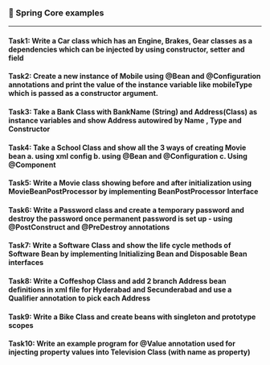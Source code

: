 
### :camel: Spring Core examples
---

#### Task1: Write a Car class which has an Engine, Brakes, Gear classes as a dependencies which can be injected by using constructor, setter and field


#### Task2: Create a new instance of Mobile using @Bean and @Configuration annotations and print the value of the instance variable like mobileType which is passed as a constructor argument.

#### Task3: Take a Bank Class with BankName (String) and Address(Class) as instance variables and show Address autowired by Name , Type and Constructor


#### Task4: Take a School Class and show all the 3 ways of creating Movie bean a. using xml config b. using @Bean and @Configuration c. Using @Component


#### Task5: Write a Movie class showing before and after initialization using MovieBeanPostProcessor by implementing BeanPostProcessor Interface


#### Task6: Write a Password class and create a temporary password and destroy the password once permanent password is set up - using @PostConstruct and @PreDestroy annotations


#### Task7: Write a Software Class and show the life cycle methods of Software Bean by implementing Initializing Bean and Disposable Bean interfaces


#### Task8: Write a Coffeshop Class and add 2 branch Address bean definitions in xml file for Hyderabad and Secunderabad and use a Qualifier annotation to pick each Address


#### Task9: Write a Bike Class and create beans with singleton and prototype scopes


#### Task10: Write an example program for @Value annotation used for injecting property values into Television Class (with name as property)

